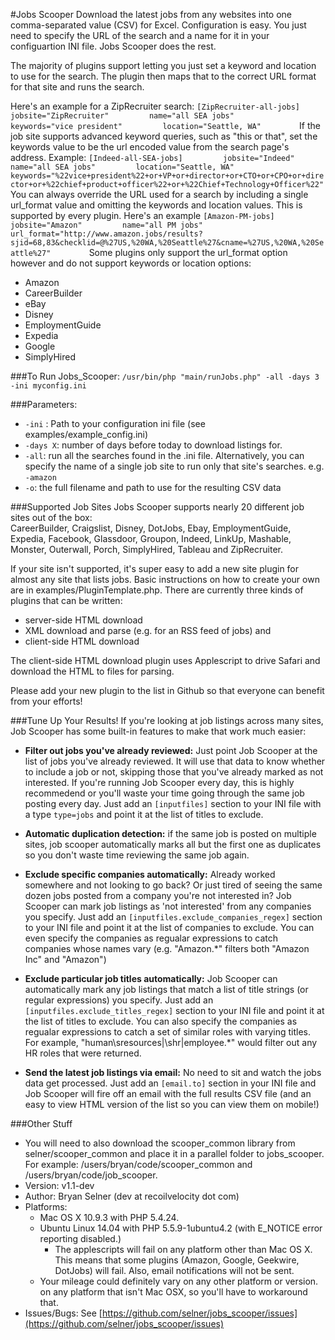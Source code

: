 #Jobs Scooper 
Download the latest jobs from any websites into one comma-separated value (CSV) for Excel.  Configuration is easy.  You just need to specify the URL of the search and a name for it in your configuartion INI file.  Jobs Scooper does the rest.

The majority of plugins support letting you just set a keyword and location to use for the search.  The plugin then maps that to the correct URL format for that site and runs the search.

Here's an example for a ZipRecruiter search: 
``
	[ZipRecruiter-all-jobs]        
	jobsite="ZipRecruiter"        
	name="all SEA jobs"        
	keywords="vice president"        
	location="Seattle, WA"        
``
If the job site supports advanced keyword queries, such as "this or that", set the keywords value to be the url encoded value from the search page's address.  Example:
``
	[Indeed-all-SEA-jobs]        
	jobsite="Indeed"        
	name="all SEA jobs"        
	location="Seattle, WA"        
	keywords="%22vice+president%22+or+VP+or+director+or+CTO+or+CPO+or+director+or+%22chief+product+officer%22+or+%22Chief+Technology+Officer%22"        
``
You can always override the URL used for a search by including a single url_format value and omitting the keywords and location values.  This is supported by every plugin.
Here's an example 
``
	[Amazon-PM-jobs]        
	jobsite="Amazon"        
	name="all PM jobs"        
	url_format="http://www.amazon.jobs/results?sjid=68,83&checklid=@%27US,%20WA,%20Seattle%27&cname=%27US,%20WA,%20Seattle%27"        
``
Some plugins only support the url_format option however and do not support keywords or location options:
* Amazon
* CareerBuilder
* eBay
* Disney
* EmploymentGuide
* Expedia
* Google
* SimplyHired

###To Run Jobs_Scooper:
``/usr/bin/php "main/runJobs.php" -all -days 3 -ini myconfig.ini``

###Parameters:
* ``-ini`` : Path to your configuration ini file (see examples/example_config.ini) 
* ``-days X``:  number of days before today to download listings for. 
* ``-all``:  run all the searches found in the .ini file.  Alternatively, you can specify the name of a single job site to run only that site's searches.  e.g. ``-amazon``
* ``-o``: the full filename and path to use for the resulting CSV data

###Supported Job Sites
Jobs Scooper supports nearly 20 different job sites out of the box:  
CareerBuilder, Craigslist, Disney, DotJobs, Ebay, EmploymentGuide, Expedia, Facebook,  Glassdoor, Groupon, Indeed, LinkUp, Mashable, Monster, Outerwall, Porch, SimplyHired, Tableau and ZipRecruiter.

If your site isn't supported, it's super easy to add a new site plugin for almost any site that lists jobs.  Basic instructions on how to create your own are in examples/PluginTemplate.php.  There are currently
three kinds of plugins that can be written:
* server-side HTML download
* XML download and parse (e.g. for an RSS feed of jobs) and
* client-side HTML download

The client-side HTML download plugin uses Applescript to drive Safari and download the HTML to files for parsing.  

Please add your new plugin to the list in Github so that everyone can benefit from your efforts!

###Tune Up Your Results! 
If you're looking at job listings across many sites, Job Scooper has some built-in features to make that work much easier:

* **Filter out jobs you've already reviewed:** Just point Job Scooper at the list of jobs you've already reviewed.  It will use that data to know whether to include a job or not, skipping those that you've already marked as not interested.  If you're running Job Scooper every day, this is highly recommedend or you'll waste your time going through the same job posting every day.    Just add an ``[inputfiles]`` section to your INI file with a type ``type=jobs`` and point it at the list of titles to exclude.  

* **Automatic duplication detection:**  if the same job is posted on multiple sites, job scooper automatically marks all but the first one as duplicates so you don't waste time reviewing the same job again. 

* **Exclude specific companies automatically:** Already worked somewhere and not looking to go back?  Or just tired of seeing the same dozen jobs posted from a company you're not interested in?  Job Scooper can mark job listings as 'not interested' from any companies you specify.   Just add an ``[inputfiles.exclude_companies_regex]`` section to your INI file and point it at the list of companies to exclude.  You can even specify the companies as regualar expressions to catch companies whose names vary (e.g. "Amazon.*" filters both "Amazon Inc" and "Amazon") 

* **Exclude particular job titles automatically:** Job Scooper can automatically mark any job listings that match a list of title strings (or regular expressions) you specify.   Just add an ``[inputfiles.exclude_titles_regex]`` section to your INI file and point it at the list of titles to exclude.  You can also specify the companies as regualar expressions to catch a set of similar roles with varying titles.  For example, "human\sresources|\shr|employee.*" would filter out any HR roles that were returned. 

* **Send the latest job listings via email:**  No need to sit and watch the jobs data get processed.  Just add an ``[email.to]`` section in your INI file and Job Scooper will fire off an email with the full results CSV file (and an easy to view HTML version of the list so you can view them on mobile!)    



###Other Stuff
* You will need to also download the scooper_common library from selner/scooper_common and place it in a parallel folder to jobs_scooper.  For example:  /users/bryan/code/scooper_common and   /users/bryan/code/job_scooper.
* Version:  v1.1-dev
* Author:  Bryan Selner (dev at recoilvelocity dot com)
* Platforms:  
	*  Mac OS X 10.9.3 with PHP 5.4.24.  
	*	Ubuntu Linux 14.04 with PHP 5.5.9-1ubuntu4.2 (with E_NOTICE error reporting disabled.)
		* The applescripts will fail on any platform other than Mac OS X.  This means that some plugins (Amazon, Google, Geekwire, DotJobs) will fail.  Also, email notifications will not be sent. 
	*  Your mileage could definitely vary on any other platform or version. 
on any platform that isn't Mac OSX, so you'll have to workaround that.
* Issues/Bugs:  See [https://github.com/selner/jobs_scooper/issues](https://github.com/selner/jobs_scooper/issues)

